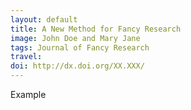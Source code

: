```yaml
---
layout: default
title: A New Method for Fancy Research
image: John Doe and Mary Jane
tags: Journal of Fancy Research
travel:
doi: http://dx.doi.org/XX.XXX/
---
```


Example
